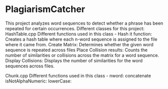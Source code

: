 # PlagiarismCatcher
This project analyzes word sequences to detect whether a phrase has been repeated for certain occurrences. 
Different classes for this project:
HashTable.cpp
Different functions used in this class -
Hash it function: Creates a hash table where each n-word sequence is assigned to the file where it came from.
Create Matrix: Determines whether the given word sequence is repeated across files
Place Collision results: Counts the number of similarities or collisions across the matrix for a word sequence.
Display Collisions: Displays the number of similarities for the word sequences across files.

Chunk.cpp 
Different functions used in this class -
nword:
concatenate
isNotAlphaNumeric:
lowerCase:

